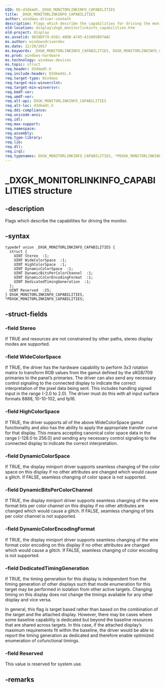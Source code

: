 ```yaml
---
UID: NS:d3dkmdt._DXGK_MONITORLINKINFO_CAPABILITIES
title: _DXGK_MONITORLINKINFO_CAPABILITIES
author: windows-driver-content
description: Flags which describe the capabilities for driving the monitor.
old-location: display\dxgk_monitorlinkinfo_capabilities.htm
old-project: display
ms.assetid: 9838DF74-6561-40DB-A745-A15005B97AAC
ms.author: windowsdriverdev
ms.date: 12/29/2017
ms.keywords: _DXGK_MONITORLINKINFO_CAPABILITIES, DXGK_MONITORLINKINFO_CAPABILITIES, *PDXGK_MONITORLINKINFO_CAPABILITIES
ms.prod: windows-hardware
ms.technology: windows-devices
ms.topic: struct
req.header: d3dkmdt.h
req.include-header: D3dkmddi.h
req.target-type: Windows
req.target-min-winverclnt: 
req.target-min-winversvr: 
req.kmdf-ver: 
req.umdf-ver: 
req.alt-api: DXGK_MONITORLINKINFO_CAPABILITIES
req.alt-loc: d3dkmdt.h
req.ddi-compliance: 
req.unicode-ansi: 
req.idl: 
req.max-support: 
req.namespace: 
req.assembly: 
req.type-library: 
req.lib: 
req.dll: 
req.irql: 
req.typenames: DXGK_MONITORLINKINFO_CAPABILITIES, *PDXGK_MONITORLINKINFO_CAPABILITIES
---
```


# _DXGK_MONITORLINKINFO_CAPABILITIES structure



## -description
Flags which describe the capabilities for driving the monitor.



## -syntax

````
typedef union _DXGK_MONITORLINKINFO_CAPABILITIES {
  struct {
    UINT Stereo  :1;
    UINT WideColorSpace  :1;
    UINT HighColorSpace  :1;
    UINT DynamicColorSpace  :1;
    UINT DynamicBitsPerColorChannel  :1;
    UINT DynamicColorEncodingFormat  :1;
    UINT DedicatedTimingGeneration  :1;
  };
  UINT Reserved  :25;
} DXGK_MONITORLINKINFO_CAPABILITIES, *PDXGK_MONITORLINKINFO_CAPABILITIES;
````


## -struct-fields

### -field Stereo

If TRUE and resources are not constrained by other paths, stereo display modes are supported.


### -field WideColorSpace

If TRUE, the driver has the hardware capability to perform 3x3 rotation matrix to transform RGB values from the gamut defined by the sRGB/709 primaries to the panel’s primaries. The driver can also send any necessary control signaling to the connected display to indicate the correct interpretation of the pixel data being sent. This includes handling signed input in the range (-2.0 to 2.0). The driver must do this with all input surface formats 8888, 10-10-102, and fp16.


### -field HighColorSpace

If TRUE, the driver supports all of the above WideColorSpace gamut functionality and also has the ability to apply the appropriate transfer curve for that display. This means accepting canonical color space data in the range [-128.0 to 256.0] and sending any necessary control signaling to the connected display to indicate the correct interpretation.


### -field DynamicColorSpace

If TRUE, the display miniport driver supports seamless changing of the color space on this display if no other attributes are changed which would cause a glitch. If FALSE, seamless changing of color space is not supported. 


### -field DynamicBitsPerColorChannel

If TRUE, the display miniport driver supports seamless changing of the wire format bits per color channel on this display if no other attributes are changed which would cause a glitch. If FALSE, seamless changing of bits per color channel is not supported. 


### -field DynamicColorEncodingFormat

If TRUE, the display miniport driver supports seamless changing of the wire format color encoding on this display if no other attributes are changed which would cause a glitch. If FALSE, seamless changing of color encoding is not supported. 


### -field DedicatedTimingGeneration

If TRUE, the timing generation for this display is independent from the timing generation of other displays such that mode enumeration for this target may be performed in isolation from other active targets. Changing timing on this display does not change the timings available for any other display and vice versa.

In general, this flag is target based rather than based on the combination of the target and the attached display. However, there may be cases where some baseline capability is dedicated but beyond the baseline resources that are shared across targets.  In this case, if the attached display’s maximum requirements fit within the baseline, the driver would be able to report the timing generation as dedicated and therefore enable optimized enumeration of cofunctional timings.


### -field Reserved

This value is reserved for system use.


## -remarks
